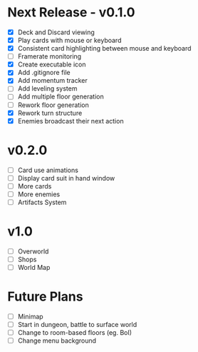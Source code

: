 # Next Release - v0.1.0
- [x] Deck and Discard viewing
- [x] Play cards with mouse or keyboard
- [x] Consistent card highlighting between mouse and keyboard
- [ ] Framerate monitoring
- [x] Create executable icon
- [x] Add .gitignore file
- [x] Add momentum tracker
- [ ] Add leveling system
- [ ] Add multiple floor generation
- [ ] Rework floor generation
- [x] Rework turn structure
- [x] Enemies broadcast their next action

# v0.2.0
- [ ] Card use animations
- [ ] Display card suit in hand window
- [ ] More cards
- [ ] More enemies
- [ ] Artifacts System

# v1.0
- [ ] Overworld
- [ ] Shops
- [ ] World Map

# Future Plans
- [ ] Minimap
- [ ] Start in dungeon, battle to surface world
- [ ] Change to room-based floors (eg. BoI)
- [ ] Change menu background
